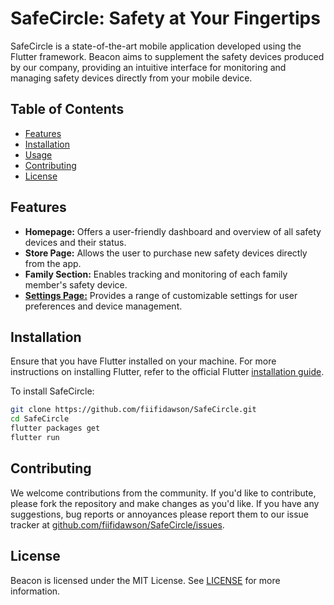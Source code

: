 # SafeCircle: Safety at Your Fingertips



SafeCircle is a state-of-the-art mobile application developed using the Flutter framework. Beacon aims to supplement the safety devices produced by our company, providing an intuitive interface for monitoring and managing safety devices directly from your mobile device.

## Table of Contents

- [Features](#features)
- [Installation](#installation)
- [Usage](#usage)
- [Contributing](#contributing)
- [License](#license)

## Features

- **Homepage:** Offers a user-friendly dashboard and overview of all safety devices and their status.
- **Store Page:** Allows the user to purchase new safety devices directly from the app.
- **Family Section:** Enables tracking and monitoring of each family member's safety device.
- [**Settings Page:**](#settings-page) Provides a range of customizable settings for user preferences and device management.

## Installation

Ensure that you have Flutter installed on your machine. For more instructions on installing Flutter, refer to the official Flutter [installation guide](https://flutter.dev/docs/get-started/install).

To install SafeCircle:

```bash
git clone https://github.com/fiifidawson/SafeCircle.git
cd SafeCircle
flutter packages get
flutter run
```
## Contributing

We welcome contributions from the community. If you'd like to contribute, please fork the repository and make changes as you'd like. If you have any suggestions, bug reports or annoyances please report them to our issue tracker at [github.com/fiifidawson/SafeCircle/issues](https://github.com/fiifidawson/Beacon_Mobile_App/issues).


## License
Beacon is licensed under the MIT License. See [LICENSE](https://opensource.org/license/mit/) for more information.
